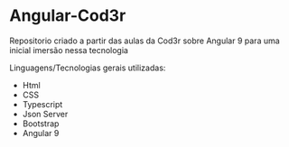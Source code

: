 # Angular-Cod3r

Repositorio criado a partir das aulas da Cod3r sobre Angular 9 para uma inicial imersão nessa tecnologia  

Linguagens/Tecnologias gerais utilizadas:
* Html
* CSS
* Typescript
* Json Server
* Bootstrap
* Angular 9 
